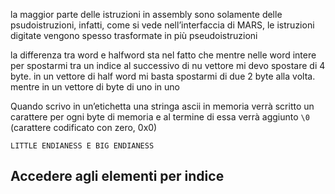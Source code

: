 la maggior parte delle istruzioni in assembly sono solamente delle psudoistruzioni, infatti, come si vede nell’interfaccia di MARS, le istruzioni digitate vengono spesso trasformate in più pseudoistruzioni 

la differenza tra word e halfword sta nel fatto che mentre nelle word intere per spostarmi tra un indice al successivo di nu vettore mi devo spostare di 4 byte. in un vettore di half word mi basta spostarmi di due 2 byte alla volta. mentre in un vettore di byte di uno in uno

Quando scrivo in un’etichetta una stringa ascii in memoria verrà scritto un carattere per ogni byte di memoria e al termine di essa verrà aggiunto `\0` (carattere codificato con zero, 0x0)

	LITTLE ENDIANESS E BIG ENDIANESS

## Accedere agli elementi per indice
